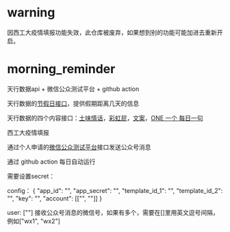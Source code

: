 # warning

因西工大疫情填报功能失效，此仓库被废弃，如果想到别的功能可能加进去重新开启。

# morning_reminder
天行数据api + 微信公众测试平台 + github action

天行数据的[节假日接口](https://www.tianapi.com/apiview/139)，提供假期距离几天的信息

天行数据的四个内容接口：[土味情话](https://www.tianapi.com/apiview/80)，[彩虹屁](https://www.tianapi.com/apiview/181)，[文案](https://www.tianapi.com/apiview/194)，[ONE 一个 每日一句](https://www.tianapi.com/apiview/129)

西工大疫情填报

通过个人申请的[微信公众测试平台](https://mp.weixin.qq.com/debug/cgi-bin/sandboxinfo?action=showinfo&t=sandbox/index)接口发送公众号消息

通过 github action 每日自动运行

需要设置secret：

config：
{
"app_id": "",
"app_secret": "",
"template_id_1": "",
"template_id_2": "",
"key": "",
"account": [["", ""]]
}

user:
[""]
接收公众号消息的微信号，如果有多个，需要在[]里用英文逗号间隔，例如["wx1", "wx2"]
